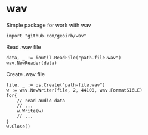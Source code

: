 # wav

Simple package for work with wav

```golang
import "github.com/geoirb/wav"
```

Read .wav file

```golang
data, _ := ioutil.ReadFile("path-file.wav")
wav.NewReader(data)
```

Create .wav file

```golang
file, _ := os.Create("path-file.wav")
w := wav.NewWriter(file, 2, 44100, wav.FormatS16LE)
for{
    // read audio data
    // ...
    w.Write(w)
    // ...
}
w.Close()
```